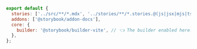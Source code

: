```js filename=".storybook/main.js|ts" renderer="common" language="js"
export default {
  stories: ['../src/**/*.mdx', '../stories/**/*.stories.@(js|jsx|mjs|ts|tsx)'],
  addons: ['@storybook/addon-docs'],
  core: {
    builder: '@storybook/builder-vite', // 👈 The builder enabled here.
  },
};
```

